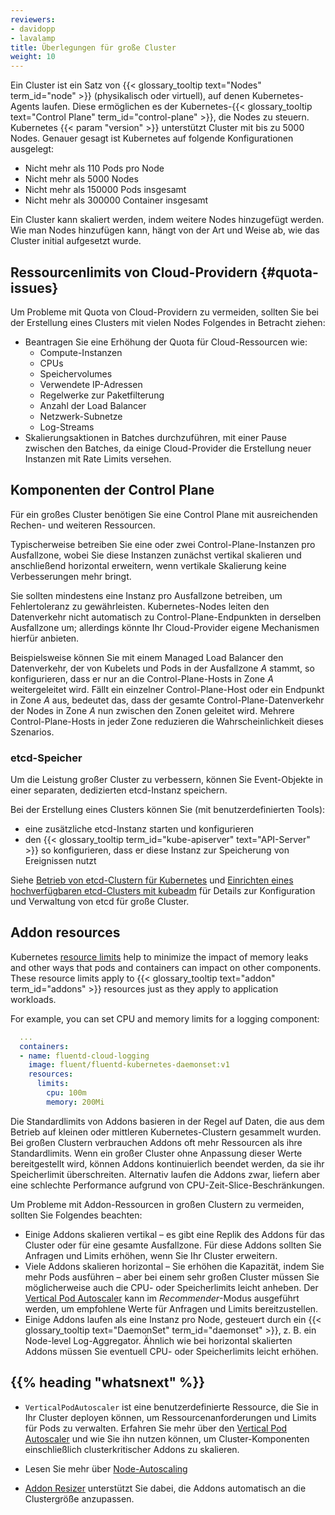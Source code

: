 ```yaml
---
reviewers:
- davidopp
- lavalamp
title: Überlegungen für große Cluster
weight: 10
---
```


Ein Cluster ist ein Satz von {{< glossary_tooltip text="Nodes" term_id="node" >}} (physikalisch oder virtuell), auf denen Kubernetes-Agents laufen. 
Diese ermöglichen es der Kubernetes-{{< glossary_tooltip text="Control Plane" term_id="control-plane" >}}, die Nodes zu steuern. 
Kubernetes {{< param "version" >}} unterstützt Cluster mit bis zu 5000 Nodes. Genauer gesagt ist Kubernetes auf folgende Konfigurationen ausgelegt:

- Nicht mehr als 110 Pods pro Node
- Nicht mehr als 5000 Nodes
- Nicht mehr als 150000 Pods insgesamt
- Nicht mehr als 300000 Container insgesamt

Ein Cluster kann skaliert werden, indem weitere Nodes hinzugefügt werden. Wie man Nodes hinzufügen kann, hängt von der Art und Weise ab, wie das Cluster initial aufgesetzt wurde.


## Ressourcenlimits von Cloud-Providern {#quota-issues}

Um Probleme mit Quota von Cloud-Providern zu vermeiden, sollten Sie bei der Erstellung eines Clusters mit vielen Nodes Folgendes in Betracht ziehen:

- Beantragen Sie eine Erhöhung der Quota für Cloud-Ressourcen wie:
  - Compute-Instanzen
  - CPUs
  - Speichervolumes
  - Verwendete IP-Adressen
  - Regelwerke zur Paketfilterung
  - Anzahl der Load Balancer
  - Netzwerk-Subnetze
  - Log-Streams
- Skalierungsaktionen in Batches durchzuführen, mit einer Pause zwischen den Batches, da einige Cloud-Provider die Erstellung neuer Instanzen mit Rate Limits versehen.

## Komponenten der Control Plane

Für ein großes Cluster benötigen Sie eine Control Plane mit ausreichenden Rechen- und weiteren Ressourcen.

Typischerweise betreiben Sie eine oder zwei Control-Plane-Instanzen pro Ausfallzone, wobei Sie diese Instanzen zunächst vertikal skalieren und anschließend horizontal erweitern, wenn vertikale Skalierung keine Verbesserungen mehr bringt.

Sie sollten mindestens eine Instanz pro Ausfallzone betreiben, um Fehlertoleranz zu gewährleisten. 
Kubernetes-Nodes leiten den Datenverkehr nicht automatisch zu Control-Plane-Endpunkten in derselben Ausfallzone um; allerdings könnte Ihr Cloud-Provider eigene Mechanismen hierfür anbieten.

Beispielsweise können Sie mit einem Managed Load Balancer den Datenverkehr, der von Kubelets und Pods in der Ausfallzone _A_ stammt, so konfigurieren, dass er nur an die Control-Plane-Hosts in Zone _A_ weitergeleitet wird. 
Fällt ein einzelner Control-Plane-Host oder ein Endpunkt in Zone _A_ aus, bedeutet das, dass der gesamte Control-Plane-Datenverkehr der Nodes in Zone _A_ nun zwischen den Zonen geleitet wird. 
Mehrere Control-Plane-Hosts in jeder Zone reduzieren die Wahrscheinlichkeit dieses Szenarios.

### etcd-Speicher

Um die Leistung großer Cluster zu verbessern, können Sie Event-Objekte in einer separaten, dedizierten etcd-Instanz speichern.

Bei der Erstellung eines Clusters können Sie (mit benutzerdefinierten Tools):

- eine zusätzliche etcd-Instanz starten und konfigurieren
- den {{< glossary_tooltip term_id="kube-apiserver" text="API-Server" >}} so konfigurieren, dass er diese Instanz zur Speicherung von Ereignissen nutzt

Siehe [Betrieb von etcd-Clustern für Kubernetes](/docs/tasks/administer-cluster/configure-upgrade-etcd/) und 
[Einrichten eines hochverfügbaren etcd-Clusters mit kubeadm](/docs/setup/production-environment/tools/kubeadm/setup-ha-etcd-with-kubeadm/) für Details zur Konfiguration und Verwaltung von etcd für große Cluster.

## Addon resources

Kubernetes [resource limits](/docs/concepts/configuration/manage-resources-containers/)
help to minimize the impact of memory leaks and other ways that pods and containers can
impact on other components. These resource limits apply to
{{< glossary_tooltip text="addon" term_id="addons" >}} resources just as they apply to application workloads.

For example, you can set CPU and memory limits for a logging component:

```yaml
  ...
  containers:
  - name: fluentd-cloud-logging
    image: fluent/fluentd-kubernetes-daemonset:v1
    resources:
      limits:
        cpu: 100m
        memory: 200Mi
```

Die Standardlimits von Addons basieren in der Regel auf Daten, die aus dem Betrieb auf kleinen oder mittleren Kubernetes-Clustern gesammelt wurden. 
Bei großen Clustern verbrauchen Addons oft mehr Ressourcen als ihre Standardlimits. 
Wenn ein großer Cluster ohne Anpassung dieser Werte bereitgestellt wird, können Addons kontinuierlich beendet werden, da sie ihr Speicherlimit überschreiten. 
Alternativ laufen die Addons zwar, liefern aber eine schlechte Performance aufgrund von CPU-Zeit-Slice-Beschränkungen.

Um Probleme mit Addon-Ressourcen in großen Clustern zu vermeiden, sollten Sie Folgendes beachten:

- Einige Addons skalieren vertikal – es gibt eine Replik des Addons für das Cluster oder für eine gesamte Ausfallzone. Für diese Addons sollten Sie Anfragen und Limits erhöhen, wenn Sie Ihr Cluster erweitern.
- Viele Addons skalieren horizontal – Sie erhöhen die Kapazität, indem Sie mehr Pods ausführen – aber bei einem sehr großen Cluster müssen Sie möglicherweise auch die CPU- oder Speicherlimits leicht anheben. Der [Vertical Pod Autoscaler](https://github.com/kubernetes/autoscaler/tree/master/vertical-pod-autoscaler#readme) kann im *Recommender*-Modus ausgeführt werden, um empfohlene Werte für Anfragen und Limits bereitzustellen.
- Einige Addons laufen als eine Instanz pro Node, gesteuert durch ein {{< glossary_tooltip text="DaemonSet" term_id="daemonset" >}}, z. B. ein Node-level Log-Aggregator. Ähnlich wie bei horizontal skalierten Addons müssen Sie eventuell CPU- oder Speicherlimits leicht erhöhen.

## {{% heading "whatsnext" %}}

- `VerticalPodAutoscaler` ist eine benutzerdefinierte Ressource, die Sie in Ihr Cluster deployen können, um Ressourcenanforderungen und Limits für Pods zu verwalten. 
Erfahren Sie mehr über den [Vertical Pod Autoscaler](https://github.com/kubernetes/autoscaler/tree/master/vertical-pod-autoscaler#readme) und wie Sie ihn nutzen können, 
um Cluster-Komponenten einschließlich clusterkritischer Addons zu skalieren.

- Lesen Sie mehr über [Node-Autoscaling](/docs/concepts/cluster-administration/node-autoscaling/)

- [Addon Resizer](https://github.com/kubernetes/autoscaler/tree/master/addon-resizer#readme) unterstützt Sie dabei, die Addons automatisch an die Clustergröße anzupassen.

